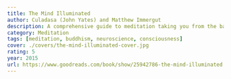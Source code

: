 ```yaml
---
title: The Mind Illuminated
author: Culadasa (John Yates) and Matthew Immergut
description: A comprehensive guide to meditation taking you from the basics all the way to the deepest states of consciousness.
category: Meditation
tags: [meditation, buddhism, neuroscience, consciousness]
cover: ./covers/the-mind-illuminated-cover.jpg
rating: 5
year: 2015
url: https://www.goodreads.com/book/show/25942786-the-mind-illuminated
---
```

